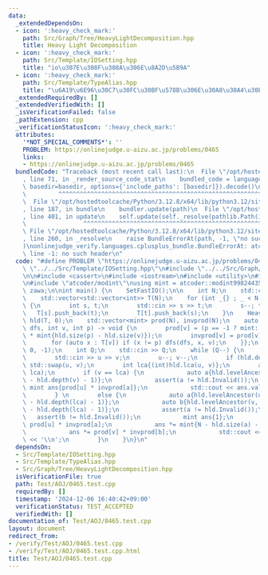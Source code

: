 ```yaml
---
data:
  _extendedDependsOn:
  - icon: ':heavy_check_mark:'
    path: Src/Graph/Tree/HeavyLightDecomposition.hpp
    title: Heavy Light Decomposition
  - icon: ':heavy_check_mark:'
    path: Src/Template/IOSetting.hpp
    title: "io\u307E\u308F\u308A\u306E\u8A2D\u5B9A"
  - icon: ':heavy_check_mark:'
    path: Src/Template/TypeAlias.hpp
    title: "\u6A19\u6E96\u30C7\u30FC\u30BF\u578B\u306E\u30A8\u30A4\u30EA\u30A2\u30B9"
  _extendedRequiredBy: []
  _extendedVerifiedWith: []
  _isVerificationFailed: false
  _pathExtension: cpp
  _verificationStatusIcon: ':heavy_check_mark:'
  attributes:
    '*NOT_SPECIAL_COMMENTS*': ''
    PROBLEM: https://onlinejudge.u-aizu.ac.jp/problems/0465
    links:
    - https://onlinejudge.u-aizu.ac.jp/problems/0465
  bundledCode: "Traceback (most recent call last):\n  File \"/opt/hostedtoolcache/Python/3.12.8/x64/lib/python3.12/site-packages/onlinejudge_verify/documentation/build.py\"\
    , line 71, in _render_source_code_stat\n    bundled_code = language.bundle(stat.path,\
    \ basedir=basedir, options={'include_paths': [basedir]}).decode()\n          \
    \         ^^^^^^^^^^^^^^^^^^^^^^^^^^^^^^^^^^^^^^^^^^^^^^^^^^^^^^^^^^^^^^^^^^^^^^^^^^^^^^^^^\n\
    \  File \"/opt/hostedtoolcache/Python/3.12.8/x64/lib/python3.12/site-packages/onlinejudge_verify/languages/cplusplus.py\"\
    , line 187, in bundle\n    bundler.update(path)\n  File \"/opt/hostedtoolcache/Python/3.12.8/x64/lib/python3.12/site-packages/onlinejudge_verify/languages/cplusplus_bundle.py\"\
    , line 401, in update\n    self.update(self._resolve(pathlib.Path(included), included_from=path))\n\
    \                ^^^^^^^^^^^^^^^^^^^^^^^^^^^^^^^^^^^^^^^^^^^^^^^^^^^^^^^^^\n \
    \ File \"/opt/hostedtoolcache/Python/3.12.8/x64/lib/python3.12/site-packages/onlinejudge_verify/languages/cplusplus_bundle.py\"\
    , line 260, in _resolve\n    raise BundleErrorAt(path, -1, \"no such header\"\
    )\nonlinejudge_verify.languages.cplusplus_bundle.BundleErrorAt: atcoder/modint:\
    \ line -1: no such header\n"
  code: "#define PROBLEM \"https://onlinejudge.u-aizu.ac.jp/problems/0465\"\n\n#include\
    \ \"../../Src/Template/IOSetting.hpp\"\n#include \"../../Src/Graph/Tree/HeavyLightDecomposition.hpp\"\
    \n\n#include <cassert>\n#include <iostream>\n#include <utility>\n#include <vector>\n\
    \n#include \"atcoder/modint\"\nusing mint = atcoder::modint998244353;\nusing namespace\
    \ zawa;\n\nint main() {\n    SetFastIO();\n\n    int N;\n    std::cin >> N;\n\
    \    std::vector<std::vector<int>> T(N);\n    for (int _{} ; _ < N - 1 ; _++)\
    \ {\n        int s, t;\n        std::cin >> s >> t;\n        s--; t--;\n     \
    \   T[s].push_back(t);\n        T[t].push_back(s);\n    }\n    HeavyLightDecomposition\
    \ hld(T, 0);\n    std::vector<mint> prod(N), invprod(N);\n    auto dfs{[&](auto\
    \ dfs, int v, int p) -> void {\n        prod[v] = (p == -1 ? mint::raw(1) : prod[p]\
    \ * mint{hld.size(p) - hld.size(v)});\n        invprod[v] = prod[v].inv();\n \
    \       for (auto x : T[v]) if (x != p) dfs(dfs, x, v);\n    }};\n    dfs(dfs,\
    \ 0, -1);\n    int Q;\n    std::cin >> Q;\n    while (Q--) {\n        int u, v;\n\
    \        std::cin >> u >> v;\n        u--; v--;\n        if (hld.depth(u) < hld.depth(v))\
    \ std::swap(u, v);\n        int lca{(int)hld.lca(u, v)};\n        assert(u !=\
    \ lca);\n        if (v == lca) {\n            auto a{hld.levelAncestor(u, hld.depth(u)\
    \ - hld.depth(v) - 1)};\n            assert(a != hld.Invalid());\n           \
    \ mint ans{prod[u] * invprod[a]};\n            std::cout << ans.val() << '\\n';\n\
    \        } \n        else {\n            auto a{hld.levelAncestor(u, hld.depth(u)\
    \ - hld.depth(lca) - 1)};\n            auto b{hld.levelAncestor(v, hld.depth(v)\
    \ - hld.depth(lca) - 1)};\n            assert(a != hld.Invalid());\n         \
    \   assert(b != hld.Invalid());\n            mint ans{1};\n            ans *=\
    \ prod[u] * invprod[a];\n            ans *= mint{N - hld.size(a) - hld.size(b)};\n\
    \            ans *= prod[v] * invprod[b];\n            std::cout << ans.val()\
    \ << '\\n';\n        }\n    }\n}\n"
  dependsOn:
  - Src/Template/IOSetting.hpp
  - Src/Template/TypeAlias.hpp
  - Src/Graph/Tree/HeavyLightDecomposition.hpp
  isVerificationFile: true
  path: Test/AOJ/0465.test.cpp
  requiredBy: []
  timestamp: '2024-12-06 16:40:42+09:00'
  verificationStatus: TEST_ACCEPTED
  verifiedWith: []
documentation_of: Test/AOJ/0465.test.cpp
layout: document
redirect_from:
- /verify/Test/AOJ/0465.test.cpp
- /verify/Test/AOJ/0465.test.cpp.html
title: Test/AOJ/0465.test.cpp
---
```

